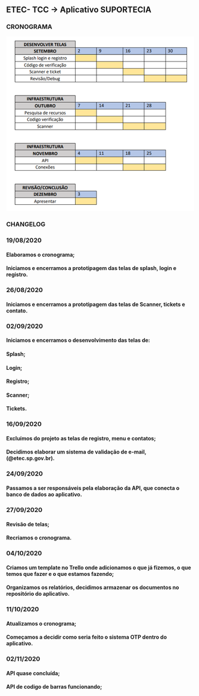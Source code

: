 ## ETEC- TCC -> Aplicativo SUPORTECIA

### CRONOGRAMA

![Imagem do cronograma](https://github.com/GustavoAriadno/ETEC-TCC-SuportEcia/blob/master/Documentos/cronograma_tcc.png?raw=true)

### CHANGELOG

### 19/08/2020
#### Elaboramos o cronograma;
#### Iniciamos e encerramos a prototipagem das telas de splash, login e registro.

### 26/08/2020
#### Iniciamos e encerramos a prototipagem das telas de Scanner, tickets e contato.

### 02/09/2020
 #### Iniciamos e encerramos o desenvolvimento das telas de:
 #### Splash;
 #### Login;
 #### Registro;
 #### Scanner;
 #### Tickets.

### 16/09/2020
#### Excluímos do projeto as telas de registro, menu e contatos;
#### Decidimos elaborar um sistema de validação de e-mail, (@etec.sp.gov.br).

### 24/09/2020
#### Passamos a ser responsáveis pela elaboração da API, que conecta o banco de dados ao aplicativo.

### 27/09/2020
#### Revisão de telas;
#### Recriamos o cronograma.

### 04/10/2020
#### Criamos um template no Trello onde adicionamos o que já fizemos, o que temos que fazer e o que estamos fazendo;
#### Organizamos os relatórios, decidimos armazenar os documentos no repositório do aplicativo.

### 11/10/2020
#### Atualizamos o cronograma;
#### Começamos a decidir como seria feito o sistema OTP dentro do aplicativo.

### 02/11/2020
#### API quase concluída;
#### API de codigo de barras funcionando;

